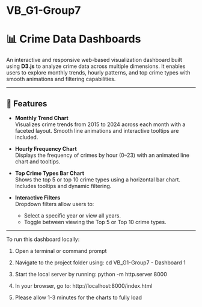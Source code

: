 # VB_G1-Group7

# 📊 Crime Data Dashboards

An interactive and responsive web-based visualization dashboard built using **D3.js** to analyze crime data across multiple dimensions. It enables users to explore monthly trends, hourly patterns, and top crime types with smooth animations and filtering capabilities.

---

## 🌟 Features

- **Monthly Trend Chart**  
  Visualizes crime trends from 2015 to 2024 across each month with a faceted layout. Smooth line animations and interactive tooltips are included.

- **Hourly Frequency Chart**  
  Displays the frequency of crimes by hour (0–23) with an animated line chart and tooltips.

- **Top Crime Types Bar Chart**  
  Shows the top 5 or top 10 crime types using a horizontal bar chart. Includes tooltips and dynamic filtering.

- **Interactive Filters**  
  Dropdown filters allow users to:
  - Select a specific year or view all years.
  - Toggle between viewing the Top 5 or Top 10 crime types.

---

To run this dashboard locally:

1. Open a terminal or command prompt

2. Navigate to the project folder using:
   cd VB_G1-Group7 - Dashboard 1

3. Start the local server by running:
   python -m http.server 8000

4. In your browser, go to:
   http://localhost:8000/index.html

5. Please allow 1-3 minutes for the charts to fully load